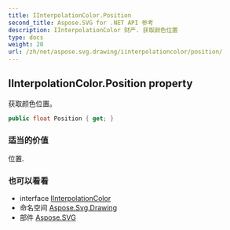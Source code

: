 ```yaml
---
title: IInterpolationColor.Position
second_title: Aspose.SVG for .NET API 参考
description: IInterpolationColor 财产. 获取颜色位置
type: docs
weight: 20
url: /zh/net/aspose.svg.drawing/iinterpolationcolor/position/
---
```

## IInterpolationColor.Position property

获取颜色位置。

```csharp
public float Position { get; }
```

### 适当的价值

位置.

### 也可以看看

* interface [IInterpolationColor](../)
* 命名空间 [Aspose.Svg.Drawing](../../iinterpolationcolor/)
* 部件 [Aspose.SVG](../../../)


